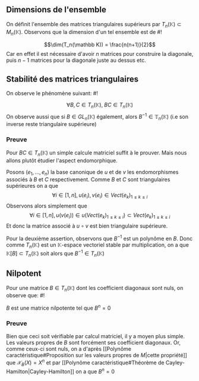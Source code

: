 ## Dimensions de l'ensemble
On définit l'ensemble des matrices triangulaires supérieurs par $T_n(\mathbb K) \subset M_n(\mathbb K)$.
Observons que la dimension d'un tel ensemble est de #!

$$\dim(T_n(\mathbb K)) = \frac{n(n+1)}{2}$$
Car en effet il est nécessaire d'avoir $n$ matrices pour construire la diagonale, puis $n-1$ matrices pour la diagonale juste au dessus etc.
<!--ID: 1715537862452-->


## Stabilité des matrices triangulaires
On observe le phénomène suivant: #!

$$\forall B,C \in T_n(\mathbb K), \; BC \in T_n(\mathbb K)$$
On observe aussi que si $B \in GL_n(\mathbb K)$ également, alors $B^{-1} \in \mathbb T_n(\mathbb K)$ (i.e son inverse reste triangulaire supérieure)
<!--ID: 1715537862453-->


### Preuve
Pour $BC \in T_n(\mathbb K)$ un simple calcule matriciel suffit à le prouver. Mais nous allons plutôt étudier l'aspect endomorphique.

Posons $(e_1, \dots, e_n)$ la base canonique de $u$ et de $v$ les endomorphismes associés à $B$ et $C$ respectivement.
Comme $B$ et $C$ sont triangulaires supérieures on a que
$$\forall i \in [1, n], u(e_i), v(e_i) \in Vect(e_k)_{1 \leq k \leq i}$$
Observons alors simplement que
$$\forall i \in [1,n], u(v(e_i)) \in u(Vect(e_k)_{1\leq k \leq i}) \subset Vect(e_k)_{1\leq k \leq i}$$
Et donc la matrice associé à $u \circ v$ est bien triangulaire supérieure.

Pour la deuxième assertion, observons que $B^{-1}$ est un polynôme en $B$. Donc comme $T_n(\mathbb K)$ est un $\mathbb K$-espace vectoriel stable par multiplication, on a que $\mathbb K[B] \subset T_n(\mathbb K)$ soit alors que $B^{-1} \in T_n(\mathbb K)$
$$\tag*{$\blacksquare$}$$

## Nilpotent
Pour une matrice $B \in T_n(\mathbb K)$ dont les coefficient diagonaux sont nuls, on observe que: #!

$B$ est une matrice nilpotente tel que $B^n = 0$
<!--ID: 1715537862455-->


### Preuve
Bien que ceci soit vérifiable par calcul matriciel, il y a moyen plus simple.
Les valeurs propres de $B$ sont forcément ses coefficient diagonaux. Or, comme ceux-ci sont  nuls, on a d'après [[Polynôme caractéristique#Proposition sur les valeurs propres de $M$|cette propriété]] que $\mathcal X_B(X) = X^n$ et par [[Polynôme caractéristique#Théorème de Cayley-Hamilton|Cayley-Hamilton]] on a que $B^n = 0$
$$\tag*{$\blacksquare$}$$


